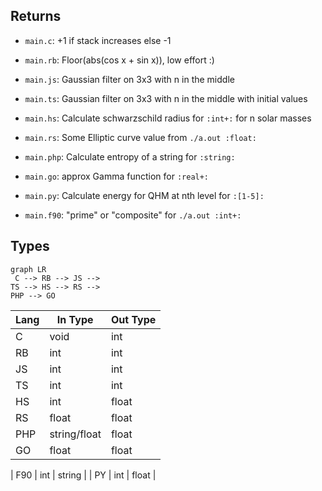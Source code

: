 ## Returns
- `main.c`: +1 if stack increases else -1
- `main.rb`: Floor(abs(cos x + sin x)), low effort :)
- `main.js`: Gaussian filter on 3x3 with n in the middle
- `main.ts`: Gaussian filter on 3x3 with n in the middle with initial values
- `main.hs`: Calculate schwarzschild radius for `:int+:` for n solar masses
- `main.rs`: Some Elliptic curve value from `./a.out :float:`
- `main.php`: Calculate entropy of a string for `:string:`
- `main.go`: approx Gamma function for `:real+:`

- `main.py`: Calculate energy for QHM at nth level for `:[1-5]:`
- `main.f90`: "prime" or "composite" for `./a.out :int+:`

## Types
```mermaid
graph LR
 C --> RB --> JS -->
TS --> HS --> RS -->
PHP --> GO
```

| Lang | In Type | Out Type |
| ---- | ------- | -------- |
| C    | void    | int      |
| RB   | int     | int      |
| JS   | int     | int      |
| TS   | int     | int      |
| HS   | int     | float    |
| RS   | float   | float    |
| PHP  | string/float | float |
| GO   | float   | float    |
<!--  -->
| F90  | int     | string   |
| PY   | int     | float    |